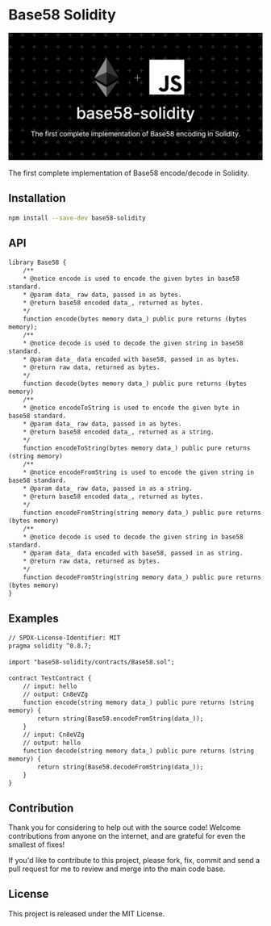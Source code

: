 # Base58 Solidity

![Base58-Solidity](https://github.com/storyicon/base58-solidity/raw/master/docs/images/base58-solidity.png)


The first complete implementation of Base58 encode/decode in Solidity.

## Installation

```bash
npm install --save-dev base58-solidity
```

## API

```solidity
library Base58 {
    /**
    * @notice encode is used to encode the given bytes in base58 standard.
    * @param data_ raw data, passed in as bytes.
    * @return base58 encoded data_, returned as bytes.
    */
    function encode(bytes memory data_) public pure returns (bytes memory);
    /**
    * @notice decode is used to decode the given string in base58 standard.
    * @param data_ data encoded with base58, passed in as bytes.
    * @return raw data, returned as bytes.
    */
    function decode(bytes memory data_) public pure returns (bytes memory)
    /**
    * @notice encodeToString is used to encode the given byte in base58 standard.
    * @param data_ raw data, passed in as bytes.
    * @return base58 encoded data_, returned as a string.
    */
    function encodeToString(bytes memory data_) public pure returns (string memory)
    /**
    * @notice encodeFromString is used to encode the given string in base58 standard.
    * @param data_ raw data, passed in as a string.
    * @return base58 encoded data_, returned as bytes.
    */
    function encodeFromString(string memory data_) public pure returns (bytes memory)
    /**
    * @notice decode is used to decode the given string in base58 standard.
    * @param data_ data encoded with base58, passed in as string.
    * @return raw data, returned as bytes.
    */
    function decodeFromString(string memory data_) public pure returns (bytes memory)
}
```

## Examples



```solidity
// SPDX-License-Identifier: MIT
pragma solidity ^0.8.7;

import "base58-solidity/contracts/Base58.sol";

contract TestContract {
    // input: hello
    // output: Cn8eVZg
    function encode(string memory data_) public pure returns (string memory) {
        return string(Base58.encodeFromString(data_));
    }
    // input: Cn8eVZg
    // output: hello
    function decode(string memory data_) public pure returns (string memory) {
        return string(Base58.decodeFromString(data_));
    }
}
```



## Contribution

Thank you for considering to help out with the source code! Welcome contributions
from anyone on the internet, and are grateful for even the smallest of fixes!

If you'd like to contribute to this project, please fork, fix, commit and send a pull request
for me to review and merge into the main code base.

## License

This project is released under the MIT License.